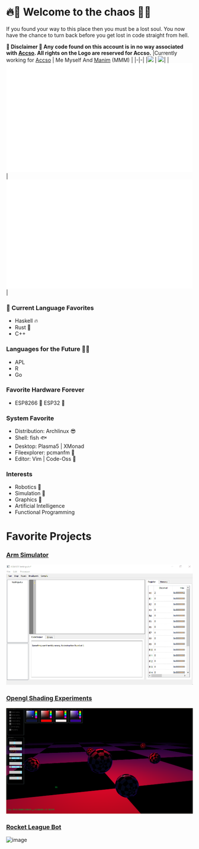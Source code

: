 # :fire:👋 Welcome to the chaos 👋:fire:

If you found your way to this place then you must be a lost soul. You now have the chance to turn back before you get lost in code straight from hell.

**🚨 Disclaimer 🚨 Any code found on this account is in no way associated with [Accso](https://accso.de/). All rights on the Logo are reserved for Accso.**
|Currently working for [Accso](https://accso.de/) | Me Myself And [Manim](https://docs.manim.community) (MMM) |
|-|-|
|<img width=500 src="https://user-images.githubusercontent.com/17803932/175126591-75c85c59-2c8f-45d7-9489-0ad81578c2f1.gif" /> | <img width=500 src="https://user-images.githubusercontent.com/17803932/172148869-297febd3-10ae-4199-abcb-9f95af7289f8.gif">|
|![](https://raw.githubusercontent.com/MrDiver/github-stats/master/generated/overview.svg#gh-dark-mode-only)|![](https://raw.githubusercontent.com/MrDiver/github-stats/master/generated/languages.svg#gh-dark-mode-only)|


### 🌹 Current Language Favorites
- Haskell 🔥
- Rust 🌝
- C++

### Languages for the Future 🧑‍🚀
- APL
- R
- Go

### Favorite Hardware Forever
- ESP8266 🥳 ESP32 🍫

### System Favorite
- Distribution: Archlinux 😎
- Shell: fish 🐟
- Desktop: Plasma5 | XMonad
- Fileexplorer: pcmanfm 📂
- Editor: Vim | Code-Oss 💙

### Interests
- Robotics 🤖
- Simulation 🧮
- Graphics 🔺
- Artificial Intelligence
- Functional Programming

# Favorite Projects
### [Arm Simulator](https://github.com/MrDiver/ArmSimulator)
![Sim](https://github.com/MrDiver/ArmSimulator/blob/master/Resources/gui/testprog.gif)

### [Opengl Shading Experiments](https://github.com/MrDiver/ShadingExperiments-Raylib)
![Checker](https://github.com/MrDiver/ShadingExperiments-Raylib/blob/main/example_images/checker.png)

### [Rocket League Bot](https://github.com/MrDiver/DarkBunny/tree/master/src/main/java/DarkBunny)
![image](https://user-images.githubusercontent.com/17803932/148728824-f4e2996c-31a8-41e2-b575-815af2433816.png)
<!--
**MrDiver/MrDiver** is a ✨ _special_ ✨ repository because its `README.md` (this file) appears on your GitHub profile.

Here are some ideas to get you started:

- 🔭 I’m currently working on ...
- 🌱 I’m currently learning ...
- 👯 I’m looking to collaborate on ...
- 🤔 I’m looking for help with ...
- 💬 Ask me about ...
- 📫 How to reach me: ...
- 😄 Pronouns: ...
- ⚡ Fun fact: ...
-->

